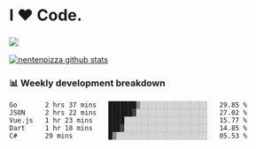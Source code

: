 # I ❤️ Code.

### ![](http://img.shields.io/badge/Go-language-blue?style=for-the-badge&logo=appveyor)
[![nentenpizza github stats](https://github-readme-stats.vercel.app/api?username=nentenpizza&count_private=true)](https://github.com/anuraghazra/github-readme-stats)

### 📊 Weekly development breakdown

<!--START_SECTION:waka-->
```text
Go       2 hrs 37 mins   ███████▒░░░░░░░░░░░░░░░░░   29.85 % 
JSON     2 hrs 22 mins   ██████▓░░░░░░░░░░░░░░░░░░   27.02 % 
Vue.js   1 hr 23 mins    ████░░░░░░░░░░░░░░░░░░░░░   15.77 % 
Dart     1 hr 18 mins    ███▓░░░░░░░░░░░░░░░░░░░░░   14.85 % 
C#       29 mins         █▒░░░░░░░░░░░░░░░░░░░░░░░   05.53 % 
```
<!--END_SECTION:waka-->

